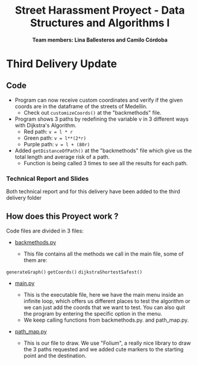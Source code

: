
<h1 align="center">
  Street Harassment Proyect - Data Structures and Algorithms I
  <br>
</h1>

<h4 align="center"> Team members: Lina Ballesteros and Camilo Córdoba

</p>



# Third Delivery Update 
## Code 
* Program can now receive custom coordinates and verify if the given coords are in the dataframe of the streets of Medellín.
  - Check out `customizeCoords()` at the "backmethods" file.
* Program shows 3 paths by redefining the variable v in 3 different ways with Dijkstra's Algorithm.
  - Red path: `v = l * r`
  - Green path: `v = l**(2*r)`
  - Purple path: `v = l + (80r)`
* Added `getDistanceOfPath()` at the "backmethods" file which give us the total length and average risk of a path.
  - Function is being called 3 times to see all the results for each path. 

### Technical Report and Slides

Both technical report and for this delivery have been added to the third delivery folder

## How does this Proyect work ?

Code files are divided in 3 files: 

* [backmethods.py](https://github.com/linasofi13/StreetHarassmentProyect_2022-2/blob/master/codigo/backmethods.py)

  - This file contains all the methods we call in the main file, some of them are:

`generateGraph()`
`getCoords()`
`dijkstraShortestSafest()`

* [main.py](https://github.com/linasofi13/StreetHarassmentProyect_2022-2/blob/master/codigo/main.py)

  - This is the executable file, here we have the main menu inside an infinite loop, which offers us different places to test the algorithm
  or we can just add the coords that we want to test. You can also quit the program by entering the specific option in the menu. 
  - We keep calling functions from backmethods.py. and path_map.py.

* [path_map.py](https://github.com/linasofi13/StreetHarassmentProyect_2022-2/blob/master/codigo/path_map.py)

  - This is our file to draw. We use "Folium", a really nice library to draw the 3 paths requested and we added cute markers to the starting point and the destination.
